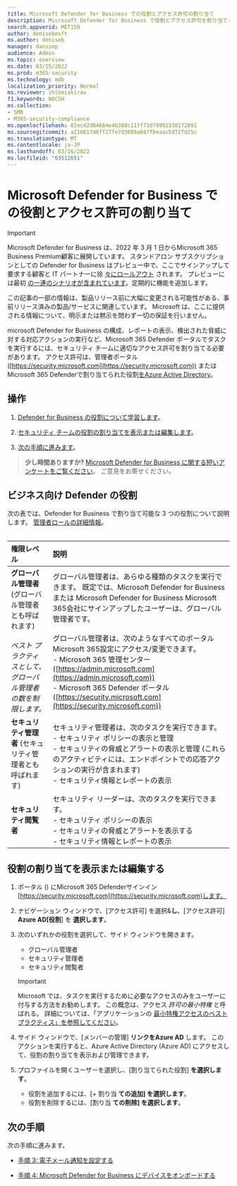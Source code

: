 ```yaml
---
title: Microsoft Defender for Business での役割とアクセス許可の割り当て
description: Microsoft Defender for Business で役割とアクセス許可を割り当てる方法について説明します。
search.appverid: MET150
author: denisebmsft
ms.author: deniseb
manager: dansimp
audience: Admin
ms.topic: overview
ms.date: 03/15/2022
ms.prod: m365-security
ms.technology: mdb
localization_priority: Normal
ms.reviewer: shlomiakirav
f1.keywords: NOCSH
ms.collection:
- SMB
- M365-security-compliance
ms.openlocfilehash: 02ecd2d84684e4b388c11ff71d79992330172091
ms.sourcegitcommit: a216617d6ff27fe7d3089a047fbeaac5d72fd25c
ms.translationtype: MT
ms.contentlocale: ja-JP
ms.lasthandoff: 03/16/2022
ms.locfileid: "63512651"
---
```

# <a name="assign-roles-and-permissions-in-microsoft-defender-for-business"></a>Microsoft Defender for Business での役割とアクセス許可の割り当て

> [!IMPORTANT]
> Microsoft Defender for Business は、2022 年 3 月 1 日からMicrosoft 365 Business Premium顧客に展開しています。[](../../business-premium/index.md) スタンドアロン サブスクリプションとしての Defender for Business はプレビュー中で、ここでサインアップして要求する顧客と IT パートナーに徐 [々にロールアウト](https://aka.ms/mdb-preview) されます。 プレビューには最初 [の一連のシナリオが含まれています](mdb-tutorials.md#try-these-preview-scenarios)。定期的に機能を追加します。
> 
> この記事の一部の情報は、製品リリース前に大幅に変更される可能性がある、事前リリース済みの製品/サービスに関連しています。 Microsoft は、ここに提供される情報について、明示または黙示を問わず一切の保証を行いません。 

microsoft Defender for Business の構成、レポートの表示、検出された脅威に対する対応アクションの実行など、Microsoft 365 Defender ポータルでタスクを実行するには、セキュリティ チームに適切なアクセス許可を割り当てる必要があります。 アクセス許可は、管理者ポータル ([https://security.microsoft.com](https://security.microsoft.com)) または Microsoft 365 Defenderで割り当てられた役割[をAzure Active Directory](/azure/active-directory/roles/manage-roles-portal)。 

## <a name="what-to-do"></a>操作

1. [Defender for Business の役割について学習します](#roles-in-defender-for-business)。

2. [セキュリティ チームの役割の割り当てを表示または編集します](#view-or-edit-role-assignments)。

3. [次の手順に進みます](#next-steps)。

>
> **少し時間ありますか?**
> <a href="https://microsoft.qualtrics.com/jfe/form/SV_0JPjTPHGEWTQr4y" target="_blank">Microsoft Defender for Business に関する短いアンケートをご覧ください</a>。 ご意見をお寄せください。
>


## <a name="roles-in-defender-for-business"></a>ビジネス向け Defender の役割

次の表では、Defender for Business で割り当て可能な 3 つの役割について説明します。 [管理者ロールの詳細情報](../../admin/add-users/about-admin-roles.md)。 <br/><br/>

| 権限レベル | 説明 |
|:---|:---|
| **グローバル管理者** (グローバル管理者とも呼ばれます) <br/><br/> *ベスト プラクティスとして、グローバル管理者の数を制限します。* | グローバル管理者は、あらゆる種類のタスクを実行できます。 既定では、Microsoft Defender for Business または Microsoft Defender for Business Microsoft 365会社にサインアップしたユーザーは、グローバル管理者です。 <br/><br/> グローバル管理者は、次のようなすべてのポータルMicrosoft 365設定にアクセス/変更できます。 <br/>- Microsoft 365 管理センター ([https://admin.microsoft.com](https://admin.microsoft.com)) <br/>- Microsoft 365 Defender ポータル ([https://security.microsoft.com](https://security.microsoft.com)) |
| **セキュリティ管理者** (セキュリティ管理者とも呼ばれます) | セキュリティ管理者は、次のタスクを実行できます。 <br/>- セキュリティ ポリシーの表示と管理 <br/>- セキュリティの脅威とアラートの表示と管理 (これらのアクティビティには、エンドポイントでの応答アクションの実行が含まれます) <br/>- セキュリティ情報とレポートの表示 |
| **セキュリティ閲覧者** | セキュリティ リーダーは、次のタスクを実行できます。 <br/>- セキュリティ ポリシーの表示 <br/>- セキュリティの脅威とアラートを表示する <br/>- セキュリティ情報とレポートの表示  |


## <a name="view-or-edit-role-assignments"></a>役割の割り当てを表示または編集する

1. ポータル () にMicrosoft 365 Defenderサインイン[https://security.microsoft.com](https://security.microsoft.com)します。

2. ナビゲーション ウィンドウで、[アクセス許可] を選択&**し**、[アクセス許可] **Azure AD[役割**] を **選択します**。

3. 次のいずれかの役割を選択して、サイド ウィンドウを開きます。

   - グローバル管理者
   - セキュリティ管理者
   - セキュリティ閲覧者

   > [!IMPORTANT]
   > Microsoft では、タスクを実行するために必要なアクセスのみをユーザーに付与する方法をお勧めします。 この概念は、アクセス *許可の最小特権* と呼ばれる。 詳細については、「アプリケーションの [最小特権アクセスのベスト プラクティス」を参照してください](/azure/active-directory/develop/secure-least-privileged-access)。 

4. サイド ウィンドウで、[メンバーの管理] **リンクをAzure AD** します。 このアクションを実行すると、Azure Active Directory (Azure AD) にアクセスして、役割の割り当てを表示および管理できます。

5. プロファイルを開くユーザーを選択し、[割り当てられた役割] **を選択します**。

   - 役割を追加するには、[+ 割り当 **ての追加] を選択します**。
   - 役割を削除するには、[割り当 **ての削除] を選択します**。 

## <a name="next-steps"></a>次の手順

次の手順に進みます。

- [手順 3: 電子メール通知を設定する](mdb-email-notifications.md)

- [手順 4: Microsoft Defender for Business にデバイスをオンボードする](mdb-onboard-devices.md)